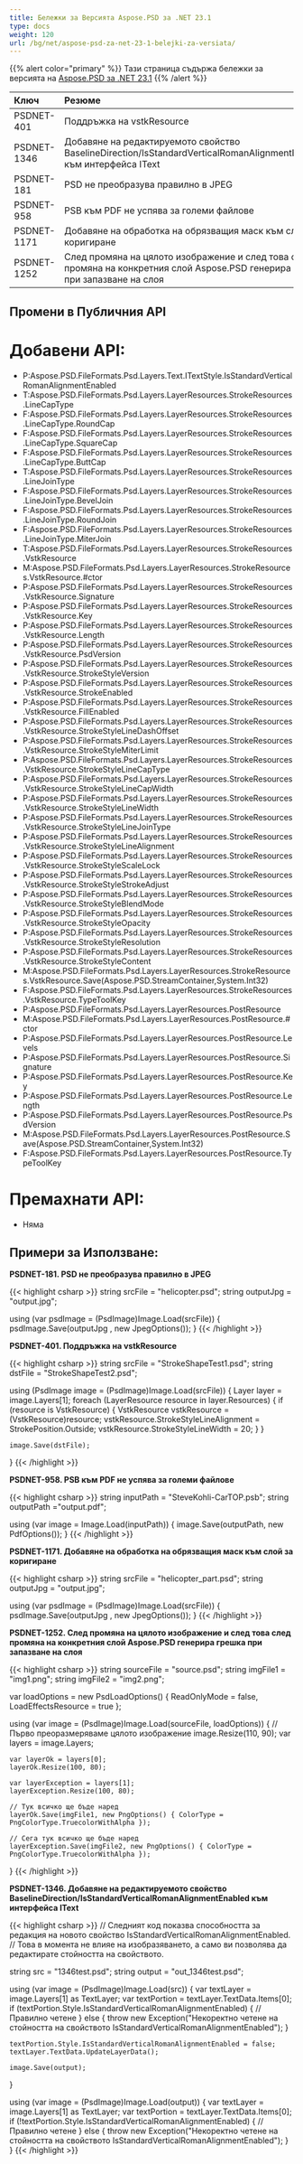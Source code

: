 ```yaml
---
title: Бележки за Версията Aspose.PSD за .NET 23.1
type: docs
weight: 120
url: /bg/net/aspose-psd-za-net-23-1-belejki-za-versiata/
---
```


{{% alert color="primary" %}}
Тази страница съдържа бележки за версията на [Aspose.PSD за .NET 23.1](https://www.nuget.org/packages/Aspose.PSD/)
{{% /alert %}}

|**Ключ**|**Резюме**|**Категория**|
| :- | :- | :- |
|PSDNET-401|Поддръжка на vstkResource|Функционалност|
|PSDNET-1346|Добавяне на редактируемото свойство BaselineDirection/IsStandardVerticalRomanAlignmentEnabled към интерфейса IText|Функционалност|
|PSDNET-181|PSD не преобразува правилно в JPEG|Проблем|
|PSDNET-958|PSB към PDF не успява за големи файлове|Проблем|
|PSDNET-1171|Добавяне на обработка на обрязващия маск към слой за коригиране|Проблем|
|PSDNET-1252|След промяна на цялото изображение и след това след промяна на конкретния слой Aspose.PSD генерира грешка при запазване на слоя|Проблем|


## **Промени в Публичния API**
# **Добавени API:**
- P:Aspose.PSD.FileFormats.Psd.Layers.Text.ITextStyle.IsStandardVerticalRomanAlignmentEnabled
- T:Aspose.PSD.FileFormats.Psd.Layers.LayerResources.StrokeResources.LineCapType
- F:Aspose.PSD.FileFormats.Psd.Layers.LayerResources.StrokeResources.LineCapType.RoundCap
- F:Aspose.PSD.FileFormats.Psd.Layers.LayerResources.StrokeResources.LineCapType.SquareCap
- F:Aspose.PSD.FileFormats.Psd.Layers.LayerResources.StrokeResources.LineCapType.ButtCap
- T:Aspose.PSD.FileFormats.Psd.Layers.LayerResources.StrokeResources.LineJoinType
- F:Aspose.PSD.FileFormats.Psd.Layers.LayerResources.StrokeResources.LineJoinType.BevelJoin
- F:Aspose.PSD.FileFormats.Psd.Layers.LayerResources.StrokeResources.LineJoinType.RoundJoin
- F:Aspose.PSD.FileFormats.Psd.Layers.LayerResources.StrokeResources.LineJoinType.MiterJoin
- T:Aspose.PSD.FileFormats.Psd.Layers.LayerResources.StrokeResources.VstkResource
- M:Aspose.PSD.FileFormats.Psd.Layers.LayerResources.StrokeResources.VstkResource.#ctor
- P:Aspose.PSD.FileFormats.Psd.Layers.LayerResources.StrokeResources.VstkResource.Signature
- P:Aspose.PSD.FileFormats.Psd.Layers.LayerResources.StrokeResources.VstkResource.Key
- P:Aspose.PSD.FileFormats.Psd.Layers.LayerResources.StrokeResources.VstkResource.Length
- P:Aspose.PSD.FileFormats.Psd.Layers.LayerResources.StrokeResources.VstkResource.PsdVersion
- P:Aspose.PSD.FileFormats.Psd.Layers.LayerResources.StrokeResources.VstkResource.StrokeStyleVersion
- P:Aspose.PSD.FileFormats.Psd.Layers.LayerResources.StrokeResources.VstkResource.StrokeEnabled
- P:Aspose.PSD.FileFormats.Psd.Layers.LayerResources.StrokeResources.VstkResource.FillEnabled
- P:Aspose.PSD.FileFormats.Psd.Layers.LayerResources.StrokeResources.VstkResource.StrokeStyleLineDashOffset
- P:Aspose.PSD.FileFormats.Psd.Layers.LayerResources.StrokeResources.VstkResource.StrokeStyleMiterLimit
- P:Aspose.PSD.FileFormats.Psd.Layers.LayerResources.StrokeResources.VstkResource.StrokeStyleLineCapType
- P:Aspose.PSD.FileFormats.Psd.Layers.LayerResources.StrokeResources.VstkResource.StrokeStyleLineCapWidth
- P:Aspose.PSD.FileFormats.Psd.Layers.LayerResources.StrokeResources.VstkResource.StrokeStyleLineWidth
- P:Aspose.PSD.FileFormats.Psd.Layers.LayerResources.StrokeResources.VstkResource.StrokeStyleLineJoinType
- P:Aspose.PSD.FileFormats.Psd.Layers.LayerResources.StrokeResources.VstkResource.StrokeStyleLineAlignment
- P:Aspose.PSD.FileFormats.Psd.Layers.LayerResources.StrokeResources.VstkResource.StrokeStyleScaleLock
- P:Aspose.PSD.FileFormats.Psd.Layers.LayerResources.StrokeResources.VstkResource.StrokeStyleStrokeAdjust
- P:Aspose.PSD.FileFormats.Psd.Layers.LayerResources.StrokeResources.VstkResource.StrokeStyleBlendMode
- P:Aspose.PSD.FileFormats.Psd.Layers.LayerResources.StrokeResources.VstkResource.StrokeStyleOpacity
- P:Aspose.PSD.FileFormats.Psd.Layers.LayerResources.StrokeResources.VstkResource.StrokeStyleResolution
- P:Aspose.PSD.FileFormats.Psd.Layers.LayerResources.StrokeResources.VstkResource.StrokeStyleContent
- M:Aspose.PSD.FileFormats.Psd.Layers.LayerResources.StrokeResources.VstkResource.Save(Aspose.PSD.StreamContainer,System.Int32)
- F:Aspose.PSD.FileFormats.Psd.Layers.LayerResources.StrokeResources.VstkResource.TypeToolKey
- P:Aspose.PSD.FileFormats.Psd.Layers.LayerResources.PostResource
- M:Aspose.PSD.FileFormats.Psd.Layers.LayerResources.PostResource.#ctor
- P:Aspose.PSD.FileFormats.Psd.Layers.LayerResources.PostResource.Levels
- P:Aspose.PSD.FileFormats.Psd.Layers.LayerResources.PostResource.Signature
- P:Aspose.PSD.FileFormats.Psd.Layers.LayerResources.PostResource.Key
- P:Aspose.PSD.FileFormats.Psd.Layers.LayerResources.PostResource.Length
- P:Aspose.PSD.FileFormats.Psd.Layers.LayerResources.PostResource.PsdVersion
- M:Aspose.PSD.FileFormats.Psd.Layers.LayerResources.PostResource.Save(Aspose.PSD.StreamContainer,System.Int32)
- F:Aspose.PSD.FileFormats.Psd.Layers.LayerResources.PostResource.TypeToolKey


# **Премахнати API:**
- Няма


## **Примери за Използване:**

**PSDNET-181. PSD не преобразува правилно в JPEG**

{{< highlight csharp >}}
string srcFile = "helicopter.psd";
string outputJpg = "output.jpg";

using (var psdImage = (PsdImage)Image.Load(srcFile))
{
    psdImage.Save(outputJpg , new JpegOptions());
}
{{< /highlight >}}

**PSDNET-401. Поддръжка на vstkResource**

{{< highlight csharp >}}
string srcFile = "StrokeShapeTest1.psd";
string dstFile = "StrokeShapeTest2.psd";

using (PsdImage image = (PsdImage)Image.Load(srcFile))
{
    Layer layer = image.Layers[1];
    foreach (LayerResource resource in layer.Resources)
    {
        if (resource is VstkResource)
        {
            VstkResource vstkResource = (VstkResource)resource;
            vstkResource.StrokeStyleLineAlignment = StrokePosition.Outside;
            vstkResource.StrokeStyleLineWidth = 20;
        }
    }

    image.Save(dstFile);
}
{{< /highlight >}}

**PSDNET-958. PSB към PDF не успява за големи файлове**

{{< highlight csharp >}}
string inputPath = "SteveKohli-CarTOP.psb";
string outputPath ="output.pdf";

using (var image = Image.Load(inputPath))
{
    image.Save(outputPath, new PdfOptions());
}
{{< /highlight >}}

**PSDNET-1171. Добавяне на обработка на обрязващия маск към слой за коригиране**

{{< highlight csharp >}}
string srcFile = "helicopter_part.psd";
string outputJpg = "output.jpg";

using (var psdImage = (PsdImage)Image.Load(srcFile))
{
    psdImage.Save(outputJpg , new JpegOptions());
}
{{< /highlight >}}

**PSDNET-1252. След промяна на цялото изображение и след това след промяна на конкретния слой Aspose.PSD генерира грешка при запазване на слоя**

{{< highlight csharp >}}
string sourceFile = "source.psd";
string imgFile1 = "img1.png";
string imgFile2 = "img2.png";

var loadOptions = new PsdLoadOptions()
{
    ReadOnlyMode = false,
    LoadEffectsResource = true
};

using (var image = (PsdImage)Image.Load(sourceFile, loadOptions))
{
    // Първо преоразмеряваме цялото изображение
    image.Resize(110, 90);
    var layers = image.Layers;

    var layerOk = layers[0];
    layerOk.Resize(100, 80);

    var layerException = layers[1];
    layerException.Resize(100, 80);

    // Тук всичко ще бъде наред
    layerOk.Save(imgFile1, new PngOptions() { ColorType = PngColorType.TruecolorWithAlpha });

    // Сега тук всичко ще бъде наред
    layerException.Save(imgFile2, new PngOptions() { ColorType = PngColorType.TruecolorWithAlpha });                
}
{{< /highlight >}}

**PSDNET-1346. Добавяне на редактируемото свойство BaselineDirection/IsStandardVerticalRomanAlignmentEnabled към интерфейса IText**

{{< highlight csharp >}}
// Следният код показва способността за редакция на новото свойство IsStandardVerticalRomanAlignmentEnabled.
// Това в момента не влияе на изобразяването, а само ви позволява да редактирате стойността на свойството.

string src = "1346test.psd";
string output = "out_1346test.psd";

using (var image = (PsdImage)Image.Load(src))
{
    var textLayer = image.Layers[1] as TextLayer;
    var textPortion = textLayer.TextData.Items[0];
    if (textPortion.Style.IsStandardVerticalRomanAlignmentEnabled)
    {
        // Правилно четене
    }
    else
    {
        throw new Exception("Некоректно четене на стойността на свойството IsStandardVerticalRomanAlignmentEnabled");
    }

    textPortion.Style.IsStandardVerticalRomanAlignmentEnabled = false;
    textLayer.TextData.UpdateLayerData();

    image.Save(output);
}

using (var image = (PsdImage)Image.Load(output))
{
    var textLayer = image.Layers[1] as TextLayer;
    var textPortion = textLayer.TextData.Items[0];
    if (!textPortion.Style.IsStandardVerticalRomanAlignmentEnabled)
    {
        // Правилно четене
    }
    else
    {
        throw new Exception("Некоректно четене на стойността на свойството IsStandardVerticalRomanAlignmentEnabled");
    }
}
{{< /highlight >}}
